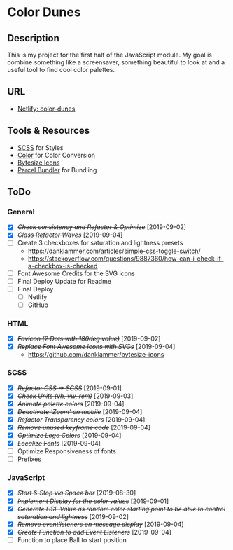 # Color Dunes

## Description

This is my project for the first half of the JavaScript module.
My goal is combine something like a screensaver, something beautiful to look at and a useful tool to find cool color palettes.

## URL

-   [Netlify: color-dunes](https://color-dunes.netlify.com/)

## Tools & Resources

-   [SCSS](https://sass-lang.com/) for Styles
-   [Color](https://www.npmjs.com/package/color) for Color Conversion
-   [Bytesize Icons](https://github.com/danklammer/bytesize-icons)
-   [Parcel Bundler](https://parceljs.org) for Bundling

## ToDo

### General

-   [x] ~~_Check consistency and Refactor & Optimize_~~ [2019-09-02]
-   [x] ~~_Class Refactor Waves_~~ [2019-09-04]
-   [ ] Create 3 checkboxes for saturation and lightness presets
    -   https://danklammer.com/articles/simple-css-toggle-switch/
    -   https://stackoverflow.com/questions/9887360/how-can-i-check-if-a-checkbox-is-checked
-   [ ] Font Awesome Credits for the SVG icons
-   [ ] Final Deploy Update for Readme
-   [ ] Final Deploy
    -   [ ] Netlify
    -   [ ] GitHub

### HTML

-   [x] ~~_Favicon (2 Dots with 180deg value)_~~ [2019-09-02]
-   [x] ~~_Replace Font Awesome Icons with SVGs_~~ [2019-09-04]
    -   https://github.com/danklammer/bytesize-icons

### SCSS

-   [x] ~~_Refactor CSS -> SCSS_~~ [2019-09-01]
-   [x] ~~_Check Units (vh, vw, rem)_~~ [2019-09-03]
-   [x] ~~_Animate palette colors_~~ [2019-09-04]
-   [x] ~~_Deactivate 'Zoom' on mobile_~~ [2019-09-04]
-   [x] ~~_Refactor Transparency colors_~~ [2019-09-04]
-   [x] ~~_Remove unused keyframe code_~~ [2019-09-04]
-   [x] ~~_Optimize Logo Colors_~~ [2019-09-04]
-   [x] ~~_Localize Fonts_~~ [2019-09-04]
-   [ ] Optimize Responsiveness of fonts
-   [ ] Prefixes

### JavaScript

-   [x] ~~_Start & Stop via Space bar_~~ [2019-08-30]
-   [x] ~~_Implement Display for the color values_~~ [2019-09-01]
-   [x] ~~_Generate HSL Value as random color starting point to be able to control saturation and lightness_~~ [2019-09-02]
-   [x] ~~_Remove eventlisteners on message display_~~ [2019-09-04]
-   [x] ~~_Create Function to add Event Listeners_~~ [2019-09-04]
-   [ ] Function to place Ball to start position
